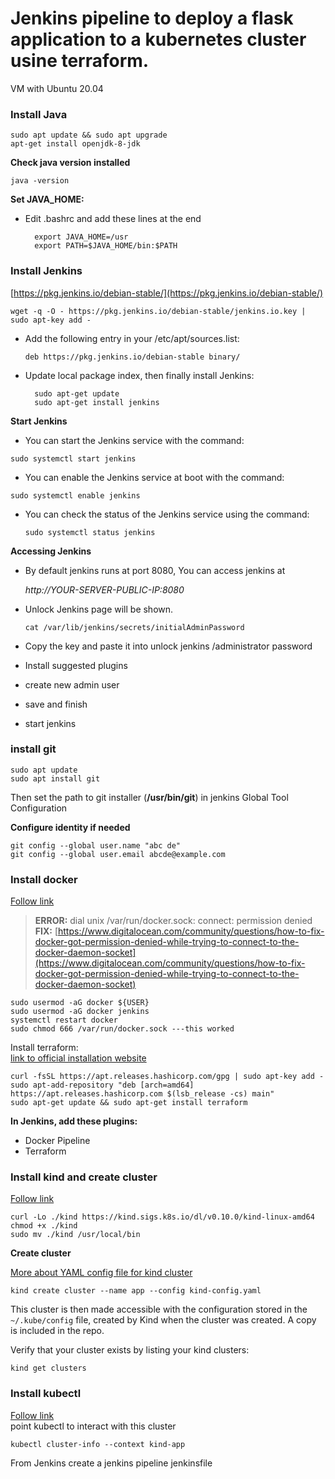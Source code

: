 # Jenkins pipeline to deploy a flask application to a kubernetes cluster usine terraform. #

VM with Ubuntu 20.04  

### Install Java   ###
    sudo apt update && sudo apt upgrade 
    apt-get install openjdk-8-jdk

**Check java version installed**  

    java -version

**Set JAVA_HOME:**  
 
- Edit .bashrc and add these lines at the end

        export JAVA_HOME=/usr
        export PATH=$JAVA_HOME/bin:$PATH

### Install Jenkins 
 
[https://pkg.jenkins.io/debian-stable/](https://pkg.jenkins.io/debian-stable/)

    wget -q -O - https://pkg.jenkins.io/debian-stable/jenkins.io.key | sudo apt-key add -  

- Add the following entry in your /etc/apt/sources.list:
    
  `deb https://pkg.jenkins.io/debian-stable binary/ ` 

- Update local package index, then finally install Jenkins: 
 
	    sudo apt-get update  
	    sudo apt-get install jenkins  

**Start Jenkins**  

- You can start the Jenkins service with the command:  
 
 `sudo systemctl start jenkins`  
 
- You can enable the Jenkins service at boot with the command:  
 
 `sudo systemctl enable jenkins`    
 
- You can check the status of the Jenkins service using the command:  
 
   `sudo systemctl status jenkins ` 


**Accessing Jenkins**  

- By default jenkins runs at port 8080, You can access jenkins at

    *http://YOUR-SERVER-PUBLIC-IP:8080*
 
- Unlock Jenkins page will be shown.
 
     `cat /var/lib/jenkins/secrets/initialAdminPassword`
- Copy the key and paste it into unlock jenkins /administrator password     
- Install suggested plugins    
- create new admin user    
- save and finish    
- start jenkins  

### install git ###

    sudo apt update  
    sudo apt install git  


Then set the path to git installer (**/usr/bin/git**) in jenkins Global Tool Configuration   
  
**Configure identity if needed**
   
    git config --global user.name "abc de"   
    git config --global user.email abcde@example.com

### Install docker ###
[Follow link](https://www.digitalocean.com/community/tutorials/how-to-install-and-use-docker-on-ubuntu-20-04)


> **ERROR:** dial unix /var/run/docker.sock: connect: permission denied  
> **FIX:**  [https://www.digitalocean.com/community/questions/how-to-fix-docker-got-permission-denied-while-trying-to-connect-to-the-docker-daemon-socket](https://www.digitalocean.com/community/questions/how-to-fix-docker-got-permission-denied-while-trying-to-connect-to-the-docker-daemon-socket)
  
    sudo usermod -aG docker ${USER}  
    sudo usermod -aG docker jenkins  
    systemctl restart docker  
    sudo chmod 666 /var/run/docker.sock ---this worked

Install terraform:  
[link to official installation website](https://learn.hashicorp.com/tutorials/terraform/install-cli)  

    curl -fsSL https://apt.releases.hashicorp.com/gpg | sudo apt-key add -  
    sudo apt-add-repository "deb [arch=amd64] https://apt.releases.hashicorp.com $(lsb_release -cs) main"  
    sudo apt-get update && sudo apt-get install terraform

**In Jenkins, add these plugins:** 
 
- Docker Pipeline  
- Terraform  

### Install kind and create cluster  ###
[Follow link](https://octopus.com/blog/testing-with-kind)

    curl -Lo ./kind https://kind.sigs.k8s.io/dl/v0.10.0/kind-linux-amd64  
    chmod +x ./kind  
    sudo mv ./kind /usr/local/bin  

**Create cluster**

[More about YAML config file for kind cluster](https://kind.sigs.k8s.io/docs/user/configuration/)

    kind create cluster --name app --config kind-config.yaml
This cluster is then made accessible with the configuration stored in the `~/.kube/config` file, created by Kind when the cluster was created. A copy is included in the repo. 

Verify that your cluster exists by listing your kind clusters:
  
`kind get clusters ` 

### Install kubectl ###
[Follow link](https://kubernetes.io/docs/tasks/tools/install-kubectl/#install-using-native-package-management)    
point kubectl to interact with this cluster  

    kubectl cluster-info --context kind-app

From Jenkins create a jenkins pipeline jenkinsfile